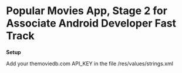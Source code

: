 # Popular Movies App, Stage 2 for Associate Android Developer Fast Track

**Setup**

Add your themoviedb.com API_KEY in the file /res/values/strings.xml
